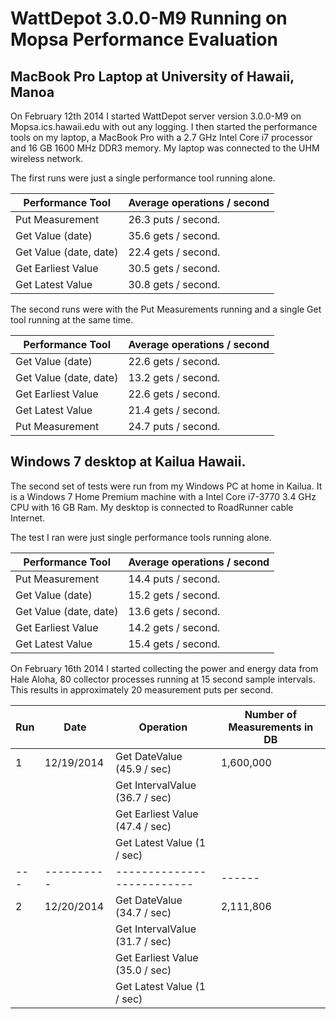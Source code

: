 # WattDepot 3.0.0-M9 Running on Mopsa Performance Evaluation

## MacBook Pro Laptop at University of Hawaii, Manoa
On February 12th 2014 I started WattDepot server version 3.0.0-M9 on Mopsa.ics.hawaii.edu with out any logging. I then started the performance tools on my laptop, a MacBook Pro with a 2.7 GHz Intel Core i7 processor and 16 GB 1600 MHz DDR3 memory. My laptop was connected to the UHM wireless network.

The first runs were just a single performance tool running alone.

| Performance Tool       | Average operations / second |
| ---------------------- | --------------------------- |
| Put Measurement        | 26.3 puts / second.         |
| Get Value (date)       | 35.6 gets / second.         |
| Get Value (date, date) | 22.4 gets / second.         |
| Get Earliest Value     | 30.5 gets / second.         |
| Get Latest Value       | 30.8 gets / second.         |

The second runs were with the Put Measurements running and a single Get tool running at the same time.

| Performance Tool       | Average operations / second |
| ---------------------- | --------------------------- |
| Get Value (date)       | 22.6 gets / second.         |
| Get Value (date, date) | 13.2 gets / second.         |
| Get Earliest Value     | 22.6 gets / second.         |
| Get Latest Value       | 21.4 gets / second.         |
| Put Measurement        | 24.7 puts / second.         |


## Windows 7 desktop at Kailua Hawaii.

The second set of tests were run from my Windows PC at home in Kailua. It is a Windows 7 Home Premium machine with a Intel Core i7-3770 3.4 GHz CPU with 16 GB Ram. My desktop is connected to RoadRunner cable Internet.

The test I ran were just single performance tools running alone.

| Performance Tool       | Average operations / second |
| ---------------------- | --------------------------- |
| Put Measurement        | 14.4 puts / second.         |
| Get Value (date)       | 15.2 gets / second.         |
| Get Value (date, date) | 13.6 gets / second.         |
| Get Earliest Value     | 14.2 gets / second.         |
| Get Latest Value       | 15.4 gets / second.         |


On February 16th 2014 I started collecting the power and energy data from Hale Aloha, 80 collector processes running at 15 second sample intervals. This results in approximately 20 measurement puts per second.

| Run | Date | Operation | Number of Measurements in DB |
| --- | ----- | --------- | ---------------------------- |
|  1  | 12/19/2014 | Get DateValue (45.9 / sec) | 1,600,000 |
|     |            | Get IntervalValue (36.7 / sec) |      |
|     |            | Get Earliest Value (47.4 / sec) | |
|     |            | Get Latest Value (1 / sec) | |
| --- | ---------- | -------------------------- | ------ |
|  2  | 12/20/2014 | Get DateValue (34.7 / sec) | 2,111,806 |
|     |            | Get IntervalValue (31.7 / sec) |      |
|     |            | Get Earliest Value (35.0 / sec) | |
|     |            | Get Latest Value (1 / sec) | |
